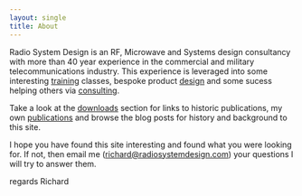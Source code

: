 ```yaml
---
layout: single
title: About
---
```

Radio System Design is an RF, Microwave and Systems design consultancy with 
more than 40 year experience in the commercial and military telecommunications industry.
This experience is leveraged into some interesting [training](/pages/Training) classes, bespoke 
product [design](/pages/Design) and some sucess helping others via [consulting](/pages/Consulting).

Take a look at the [downloads](/downloads) section for links to historic publications, 
my own [publications](/publications) and browse the blog posts for history and background to this site.

I hope you have found this site interesting and found what you were looking for. 
If not, then email me (richard@radiosystemdesign.com) your questions I will try to answer them.

regards Richard




